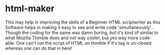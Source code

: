 html-maker
==========

This may help in improving the skills of a Beginner HTML scriptwriter as this Software helps in making it easy to see and write code 'simultaneously' . Though the coding for the same was damn boring, but it's kind of similar to what Mozilla Thimble does and not way cooler, but yes way more code-able. One can't run the script of HTML on thimble if it's tag is un-closed whereas one can do that in here!
